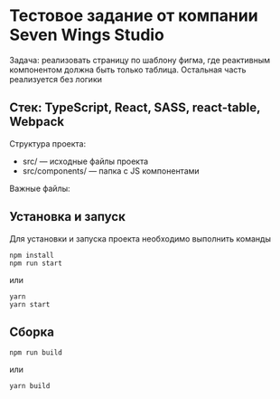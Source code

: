 # Тестовое задание от компании Seven Wings Studio
Задача: реализовать страницу по шаблону фигма, где реактивным компонентом должна быть только таблица. Остальная часть реализуется без логики

## Стек: TypeScript, React, SASS, react-table, Webpack

Структура проекта:
- src/ — исходные файлы проекта
- src/components/ — папка с JS компонентами

Важные файлы:

## Установка и запуск
Для установки и запуска проекта необходимо выполнить команды

```
npm install
npm run start
```

или

```
yarn
yarn start
```
## Сборка

```
npm run build
```

или

```
yarn build
```
